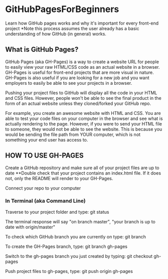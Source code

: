 # GitHubPagesForBeginners
Learn how GitHub pages works and why it's important for every front-end project
*Note this process assumes the user already has a basic understanding of how GitHub (in general) works. 

## What is GitHub Pages?
GitHub Pages (aka GH-Pages) is a way to create a website URL for people to easily view your raw HTML/CSS code as an actual website in a browser. GH-Pages is useful for front-end projects that are more visual in nature. GH-Pages is also useful if you are looking for a new job and you want employers to easily be able to see your projects in a browser. 

Pushing your project files to GitHub will display all the code in your HTML and CSS files. However, people won't be able to see the final product in the form of an actual website unless they cloned/forked your GitHub repo.

For example, you create an awesome website with HTML and CSS. You are able to test your code files on your computer in the browser and see what is actually rendering to the page. However, if you were to send your HTML file to someone, they would not be able to see the website. This is because you would be sending the file path from YOUR computer, which is not something your end user has access to. 

## HOW TO USE GH-PAGES
Create a GitHub repository and make sure all of your project files are up to date
  **Double check that your project contains an index.html file. If it does not, only the README will render to your GH-Pages. 
  
Connect your repo to your computer 

### In Terminal (aka Command Line)
Traverse to your project folder and type:
  git status
  
   The terminal response will say "on branch master", "your branch is up to date with origin/master"
 
 To check which GitHub branch you are currently on type: 
  git branch
  
 To create the GH-Pages branch, type:
  git branch gh-pages
  
 Switch to the gh-pages branch you just created by typing:
  git checkout gh-pages
  
 Push project files to gh-pages, type:
  git push origin gh-pages
  
 
